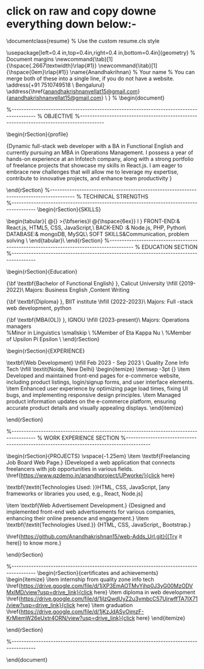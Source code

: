 # click on raw and copy downe everything down below:-


\documentclass{resume} % Use the custom resume.cls style

\usepackage[left=0.4 in,top=0.4in,right=0.4 in,bottom=0.4in]{geometry} % Document margins
\newcommand{\tab}[1]{\hspace{.2667\textwidth}\rlap{#1}} 
\newcommand{\itab}[1]{\hspace{0em}\rlap{#1}}
\name{Anandhakrihnan} % Your name
% You can merge both of these into a single line, if you do not have a website.
\address{+91 7510749518 \\ Bengalurul} 
\address{\href{anandhakrishnanvellat15@gmail.com}{anandhakrishnanvellat15@gmail.com} \\ }  %
\begin{document}

%----------------------------------------------------------------------------------------
%	OBJECTIVE
%----------------------------------------------------------------------------------------

\begin{rSection}{profile}

{Dynamic full-stack web developer with a BA in Functional English and currently pursuing an MBA in Operations Management. I possess a year of hands-on experience at an Infotech company, along with a strong portfolio of freelance projects that showcase my skills in React.js. I am eager to embrace new challenges that will allow me to leverage my expertise, contribute to innovative projects, and enhance team productivity }


\end{rSection}
%----------------------------------------------------------------------------------------
% TECHINICAL STRENGTHS	
%----------------------------------------------------------------------------------------
\begin{rSection}{SKILLS}

\begin{tabular}{ @{} >{\bfseries}l @{\hspace{6ex}} l }
FRONT-END:& React.js, HTML5, CSS, JavaScript,\\
BACK-END :&  Node.js, PHP, Python\\
 DATABASE:& mongoDB, MySQL\\
 SOFT SKILLS&Communication, problem solving \\
\end{tabular}\\
\end{rSection}
%----------------------------------------------------------------------------------------
%	EDUCATION SECTION
%----------------------------------------------------------------------------------------

\begin{rSection}{Education}

{\bf \textbf{Bachelor of Functional English} }, Calicut University \hfill {2019-2022}\\
Majors: Business English ,Content Writing 

{\bf \textbf{Diploma} }, BIIT institute  \hfill {2022-2023}\\
Majors: Full -stack web development, python

{\bf \textbf{MBA(OL)} }, IGNOU  \hfill {2023-present}\\
Majors:  Operations managers  
%Minor in Linguistics \smallskip \\
%Member of Eta Kappa Nu \\
%Member of Upsilon Pi Epsilon \\
\end{rSection}

\begin{rSection}{EXPERIENCE}

\textbf{Web Development} \hfill Feb 2023 - Sep 2023 \\
Quality Zone Info Tech  \hfill \textit{Noida, New Delhi}
 \begin{itemize}
    \itemsep -3pt {} 
     \item Developed and maintained front-end pages for e-commerce website, including product listings, login/signup forms, and user interface elements.
     \item Enhanced user experience by optimizing page load times, fixing UI bugs, and implementing responsive design principles.
     \item Managed product information updates on the e-commerce platform, ensuring accurate product details and visually appealing displays.
 \end{itemize}


\end{rSection} 

%----------------------------------------------------------------------------------------
%	WORK EXPERIENCE SECTION
%----------------------------------------------------------------------------------------

\begin{rSection}{PROJECTS}
\vspace{-1.25em}
\item \textbf{Freelancing Job Board Web Page.} {Developed a web application that connects freelancers with job opportunities in various fields. \href{https://www.qzdemo.in/anandhproject/UPworke/}{click here} 

\textbf{\textit{Technologies Used: }}HTML, CSS, JavaScript, [any frameworks or libraries you used, e.g., React, Node.js]

\item \textbf{Web Advertisement Development.} {Designed and implemented front-end web advertisements for various companies, enhancing their online presence and engagement.}
\item \textbf{\textit{Technologies Used.}} {HTML, CSS, JavaScript,, Bootstrap.}

\href{https://github.com/Anandhakrishnan15/web-Adds_Url.git}{(Try it here)} to know more.}


\end{rSection} 

%----------------------------------------------------------------------------------------
\begin{rSection}{certificates and achievements} 
\begin{itemize}
    \item internship from quality zone info tech \href{https://drive.google.com/file/d/1jXP3EmAOTMvYjhp0J3yG00MzODVMxlMD/view?usp=drive_link}{click here} 
    \item diploma in web development  \href{https://drive.google.com/file/d/1jIzQwdUyZ2u3vmbcC57UjrwffTA7IX71/view?usp=drive_link}{click here} 
    \item graduation  \href{https://drive.google.com/file/d/1jKzJdASyOjmzF-KrMiemW26eUxtr4ORN/view?usp=drive_link}{click here}
\end{itemize}


\end{rSection}

%----------------------------------------------------------------------------------------


\end{document}
